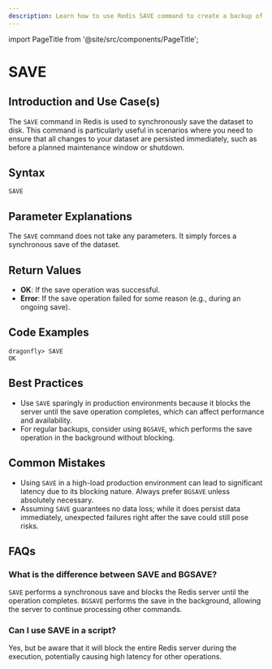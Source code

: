 ```yaml
---
description: Learn how to use Redis SAVE command to create a backup of the current database.
---
```


import PageTitle from '@site/src/components/PageTitle';

# SAVE

<PageTitle title="Redis SAVE Explained (Better Than Official Docs)" />

## Introduction and Use Case(s)

The `SAVE` command in Redis is used to synchronously save the dataset to disk. This command is particularly useful in scenarios where you need to ensure that all changes to your dataset are persisted immediately, such as before a planned maintenance window or shutdown.

## Syntax

```plaintext
SAVE
```

## Parameter Explanations

The `SAVE` command does not take any parameters. It simply forces a synchronous save of the dataset.

## Return Values

- **OK**: If the save operation was successful.
- **Error**: If the save operation failed for some reason (e.g., during an ongoing save).

## Code Examples

```cli
dragonfly> SAVE
OK
```

## Best Practices

- Use `SAVE` sparingly in production environments because it blocks the server until the save operation completes, which can affect performance and availability.
- For regular backups, consider using `BGSAVE`, which performs the save operation in the background without blocking.

## Common Mistakes

- Using `SAVE` in a high-load production environment can lead to significant latency due to its blocking nature. Always prefer `BGSAVE` unless absolutely necessary.
- Assuming `SAVE` guarantees no data loss; while it does persist data immediately, unexpected failures right after the save could still pose risks.

## FAQs

### What is the difference between SAVE and BGSAVE?

`SAVE` performs a synchronous save and blocks the Redis server until the operation completes. `BGSAVE` performs the save in the background, allowing the server to continue processing other commands.

### Can I use SAVE in a script?

Yes, but be aware that it will block the entire Redis server during the execution, potentially causing high latency for other operations.
